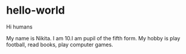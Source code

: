 # hello-world 

Hi humans

My name is Nikita. I am 10.I am pupil of the fifth form. My hobby is play football, read books, play computer games.
